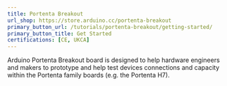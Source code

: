 ```yaml
---
title: Portenta Breakout
url_shop: https://store.arduino.cc/portenta-breakout
primary_button_url: /tutorials/portenta-breakout/getting-started/
primary_button_title: Get Started
certifications: [CE, UKCA]
---
```


Arduino Portenta Breakout board is designed to help hardware engineers and makers to prototype and help test devices connections and capacity within the Portenta family boards (e.g. the Portenta H7).
